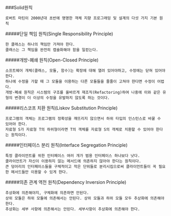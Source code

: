 ###Solid원칙

    로버트 마틴이 2000년대 초반에 명명한 객체 지향 프로그래밍 및 설계의 다섯 가지 기본 원칙

#####단일 책임 원칙(Single Responsibility Principle)

    한 클래스는 하나의 책임만 가져야 한다.
    클래스는 그 책임을 완전히 캡슐화해야 함을 일컫는다.

#####개방-폐쇄 원칙(Open-Closed Principle)

    소프트웨어 개체(클래스, 모듈, 함수)는 확장에 대해 열려 있어야하고, 수정에는 닫혀 있어야 한다.
    하나에 수정을 가할 때 그 모듈을 이용하는 다른 모듈들을 줄줄이 고쳐야 한다면 수정이 어렵다.
    개방-폐쇄 원칙은 시스템의 구조를 올바르게 재조직(Refactoring)하여 나중에 이와 같은 유형의 변경이 더 이상의 수정을 유발하지 않도록 하는 것이다.

#####리스코프 치환 원칙(Liskov Substitution Principle)

    프로그램의 객체는 프로그램의 정확성을 깨뜨리지 않으면서 하위 타입의 인스턴스로 바꿀 수 있어야 한다.
    자료형 S가 자료형 T의 하위형이라면 T의 객체를 자료형 S의 객체로 치환할 수 있어야 한다는 원칙이다.

#####인터페이스 분리 원칙(Interface Segregation Principle)

    특정 클라이언트를 위한 인터페이스 여러 개가 범용 인터페이스 하나보다 낫다.
    클라이언트가 자신이 이용하지 않는 메서드에 의존하지 않아야 한다는 원칙이다.
    큰 덩어리의 인터페이스들을 구체적이고 작은 단위들로 분리시킴으로써 클라이언트들이 꼭 필요한 메서드들만 이용할 수 있게 한다.

#####의존 관계 역전 원칙(Dependency Inversion Principle)

    추상화에 의존해야지, 구체화에 의존하면 안된다.
    상위 모듈은 하위 모듈에 의존해서는 안된다. 상위 모듈과 하위 모듈 모두 추상화에 의존해야 한다.
    추상화는 세부 사항에 의존해서는 안된다. 세부사항이 추상화에 의존해야 한다.